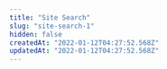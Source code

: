 ```yaml
---
title: "Site Search"
slug: "site-search-1"
hidden: false
createdAt: "2022-01-12T04:27:52.568Z"
updatedAt: "2022-01-12T04:27:52.568Z"
---
```

